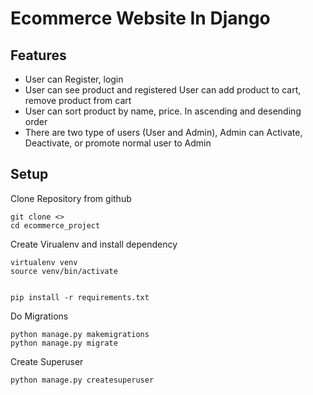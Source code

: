 # Ecommerce Website In Django

## Features
- User can Register, login
- User can see product and registered User can add product to cart, remove product from cart
- User can sort product by name, price. In ascending and desending order
- There are two type of users (User and Admin), Admin can Activate, Deactivate, or promote normal user to Admin

## Setup 
Clone Repository from github
```commandline
git clone <>
cd ecommerce_project
```

Create Virualenv and install dependency
```commandline
virtualenv venv
source venv/bin/activate


pip install -r requirements.txt
```

Do Migrations
```commandline
python manage.py makemigrations
python manage.py migrate
```

Create Superuser
```commandline
python manage.py createsuperuser
```



